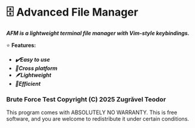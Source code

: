 # 🗄️ Advanced File Manager
***AFM is a lightweight terminal file manager with Vim-style keybindings.***

⭐ **Features:**
- ***✔️Easy to use***
- ***🐧Cross platform***
- ***🪶Lightweight***
- ***📂Efficient***

### Brute Force Test  Copyright (C) 2025  Zugrăvel Teodor
This program comes with ABSOLUTELY NO WARRANTY.
This is free software, and you are welcome to redistribute it under certain conditions.
